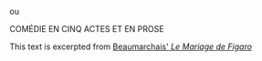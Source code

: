 <!-- playscript-title -->

<p class="cover-conjunction">ou</p>

<!-- playscript-subtitle -->

<!-- playscript-authors -->

COMÉDIE EN CINQ ACTES ET EN PROSE

This text is excerpted from [Beaumarchais' *Le Mariage de Figaro*](https://fr.wikisource.org/wiki/Le_Mariage_de_Figaro/Acte_I)

